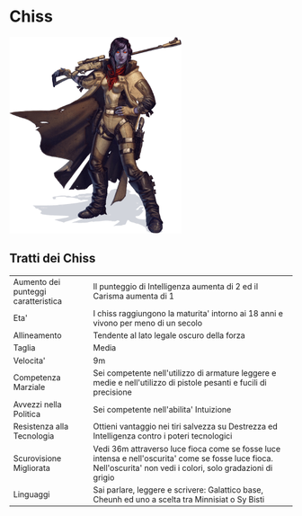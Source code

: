 # Chiss

![](species_chiss.png)

## Tratti dei Chiss
|||
|---|---
|Aumento dei punteggi caratteristica|Il punteggio di Intelligenza aumenta di 2 ed il Carisma aumenta di 1
|Eta'|I chiss raggiungono la maturita' intorno ai 18 anni e vivono per meno di un secolo
|Allineamento|Tendente al lato legale oscuro della forza
|Taglia|Media
|Velocita'|9m
|Competenza Marziale|Sei competente nell'utilizzo di armature leggere e medie e nell'utilizzo di pistole pesanti e fucili di precisione
|Avvezzi nella Politica|Sei competente nell'abilita' Intuizione
|Resistenza alla Tecnologia|Ottieni vantaggio nei tiri salvezza su Destrezza ed Intelligenza contro i poteri tecnologici
|Scurovisione Migliorata|Vedi 36m attraverso luce fioca come se fosse luce intensa e nell'oscurita' come se fosse luce fioca. Nell'oscurita' non vedi i colori, solo gradazioni di grigio
|Linguaggi|Sai parlare, leggere e scrivere: Galattico base, Cheunh ed uno a scelta tra Minnisiat o Sy Bisti